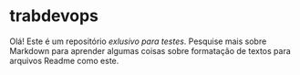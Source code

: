 # trabdevops

Olá! Este é um repositório *exlusivo para testes*. Pesquise mais sobre Markdown para aprender algumas coisas sobre
formatação de textos para arquivos Readme como este.
